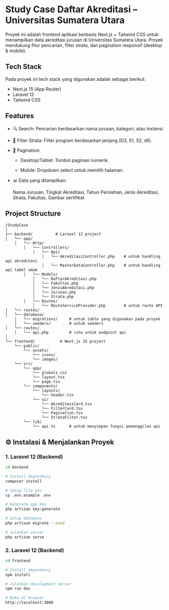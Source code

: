 
# Study Case Daftar Akreditasi – Universitas Sumatera Utara

Proyek ini adalah frontend aplikasi berbasis Next.js + Tailwind CSS untuk menampilkan data akreditasi jurusan di Universitas Sumatera Utara. Proyek mendukung fitur pencarian, filter strata, dan pagination responsif (desktop & mobile).



## Tech Stack
Pada proyek ini tech stack yang digunakan adalah sebagai berikut:
- Next.js 15 (App Router)
- Laravel 12
- Tailwind CSS


## Features

- 🔍 Search: Pencarian berdasarkan nama jurusan, kategori, atau instansi.

- 🧪 Filter Strata: Filter program berdasarkan jenjang (D3, S1, S2, dll).

- 📄 Pagination:

    - Desktop/Tablet: Tombol paginasi numerik.

    - Mobile: Dropdown select untuk memilih halaman.

- 📊 Data yang ditampilkan:

    Nama Jurusan, Tingkat Akreditasi, Tahun Perolehan, Jenis Akreditasi, Strata, Fakultas, Gambar sertifikat
## Project Structure
    /StudyCase
    │
    ├── backend/          # Laravel 12 project
    │   └── app/
        │   └── Http/
            │   └── Controllers/
                │   └── Api/
                    │   └── AkreditasiController.php    # untuk handling api akreditasi
                    │   └── MasterDataController.php    # untuk handling api tabel umum
            │   └── Models/
                │   └── DaftarAkreditasi.php
                │   └── Fakultas.php
                │   └── JenisAkreditasi.php
                │   └── Jurusan.php
                │   └── Strata.php
            │   └── Routes/
                │   └── RouteServiceProvider.php        # untuk route API
    │   └── routes/
    │   └── database/
        │   └── migrations/     # untuk table yang digunakan pada proyek
        │   └── seeders/        # untuk seeders
    │   └── routes/
        │   └── api.php         # rute untuk endpoint api
    │
    └── frontend/           # Next.js 15 project
        └── public/
            └── assets/
                └── icons/ 
                └── images/ 
        └── src/
            └── app/
                └── globals.css
                └── layout.tsx
                └── page.tsx
            └── components/
                └── layouts/
                    └── header.tsx
                └── ui/
                    └── AkreditasiCard.tsx
                    └── FilterCard.tsx
                    └── Pagination.tsx
                    └── StrataFilter.tsx
            └── lib/
                └── api.ts      # untuk menyimpan fungsi pemanggilan api
## ⚙️ Instalasi & Menjalankan Proyek

### 1. Laravel 12 (Backend)

```bash
cd backend

# Install dependency
composer install

# Setup file env
cp .env.example .env

# Generate app key
php artisan key:generate

# Setup database
php artisan migrate --seed

# Jalankan server
php artisan serve
```

### 2. Laravel 12 (Backend)

```bash
cd frontend

# Install dependency
npm install

# Jalankan development server
npm run dev

# Buka di browser
http://localhost:3000

```
    